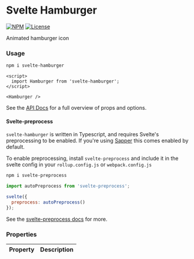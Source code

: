 # Svelte Hamburger

[![NPM](https://img.shields.io/npm/v/svelte-hamburger)](https://www.npmjs.com/package/svelte-hamburger) [![License](https://img.shields.io/npm/l/svelte-hamburger)](https://github.com/seaneking/svelte-hamburger/blob/master/LICENSE.md)

Animated hamburger icon

### Usage

```sh
npm i svelte-hamburger
```

```svelte
<script>
  import Hamburger from 'svelte-hamburger';
</script>

<Hamburger />
```

See the [API Docs](https://seaneking.github.io/svelte-hamburger/) for a full overview of props and options.

#### Svelte-preprocess

`svelte-hamburger` is written in Typescript, and requires Svelte's preprocessing to be enabled. If you're using [Sapper](https://sapper.svelte.dev/) this comes enabled by default.

To enable preprocessing, install `svelte-preprocess` and include it in the svelte config in your `rollup.config.js` or `webpack.config.js`

```sh
npm i svelte-preprocess
```

```js
import autoPreprocess from 'svelte-preprocess';

svelte({
  preprocess: autoPreprocess()
});
```

See the [svelte-preprocess docs](https://github.com/sveltejs/svelte-preprocess) for more.

### Properties

| Property | Description |
| -------- | ----------- |
